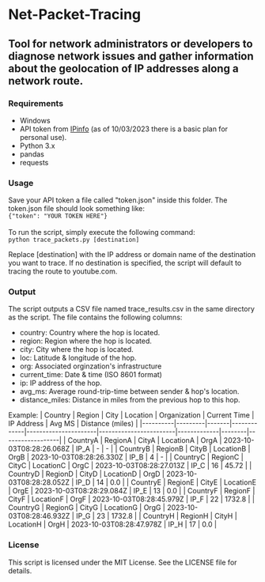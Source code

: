 # Net-Packet-Tracing
## Tool for network administrators or developers to diagnose network issues and gather information about the geolocation of IP addresses along a network route.

### Requirements
- Windows
- API token from [IPinfo](https://ipinfo.io/) (as of 10/03/2023 there is a basic plan for personal use).
- Python 3.x
- pandas
- requests
### Usage
Save your API token a file called "token.json" inside this folder. The token.json file should look something like:\
```{"token": "YOUR TOKEN HERE"}```\
\
To run the script, simply execute the following command:\
```python trace_packets.py [destination]```

Replace [destination] with the IP address or domain name of the destination you want to trace. If no destination is specified, the script will default to tracing the route to youtube.com.

### Output
The script outputs a CSV file named trace_results.csv in the same directory as the script. The file contains the following columns:

- country: Country where the hop is located.
- region: Region where the hop is located.
- city: City where the hop is located.
- loc: Latitude & longitude of the hop.
- org: Associated orginzation's infrastructure
- current_time: Date & time (ISO 8601 format)
- ip: IP address of the hop.
- avg_ms: Average round-trip-time between sender & hop's location.
- distance_miles: Distance in miles from the previous hop to this hop.

Example:
| Country  | Region  | City  | Location    | Organization         | Current Time           | IP Address  | Avg MS | Distance (miles) |
|----------|---------|-------|-------------|----------------------|------------------------|-------------|--------|------------------|
| CountryA | RegionA | CityA | LocationA   | OrgA                 | 2023-10-03T08:28:26.068Z | IP_A        | -      | -                |
| CountryB | RegionB | CityB | LocationB   | OrgB                 | 2023-10-03T08:28:26.330Z | IP_B        | 4      | -                |
| CountryC | RegionC | CityC | LocationC   | OrgC                 | 2023-10-03T08:28:27.013Z | IP_C        | 16     | 45.72            |
| CountryD | RegionD | CityD | LocationD   | OrgD                 | 2023-10-03T08:28:28.052Z | IP_D        | 14     | 0.0              |
| CountryE | RegionE | CityE | LocationE   | OrgE                 | 2023-10-03T08:28:29.084Z | IP_E        | 13     | 0.0              |
| CountryF | RegionF | CityF | LocationF   | OrgF                 | 2023-10-03T08:28:45.979Z | IP_F        | 22     | 1732.8           |
| CountryG | RegionG | CityG | LocationG   | OrgG                 | 2023-10-03T08:28:46.932Z | IP_G        | 23     | 1732.8           |
| CountryH | RegionH | CityH | LocationH   | OrgH                 | 2023-10-03T08:28:47.978Z | IP_H        | 17     | 0.0              |



### License
This script is licensed under the MIT License. See the LICENSE file for details.